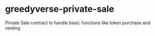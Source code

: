 # greedyverse-private-sale
Private Sale contract to handle basic functions like token purchase and vesting

